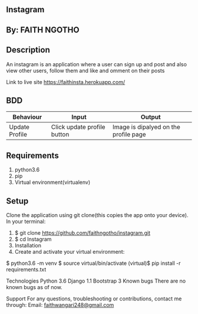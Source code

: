 ## Instagram

## By: FAITH NGOTHO

## Description
An instagram is an application where a user can sign up and post and also view other users, follow them and like and omment on their posts

Link to live site
https://faithinsta.herokuapp.com/

## BDD
|Behaviour      |	Input	                      |Output                               |
|---------------|-----------------------------|-------------------------------------|
|Update Profile	|Click update profile button	|Image is dipalyed on the profile page|

## Requirements
1. python3.6
2. pip
3. Virtual environment(virtualenv)
 
## Setup
  Clone the application using git clone(this copies the app onto your device). In your terminal:

 1. $ git clone https://github.com/faithngotho/instagram.git
 2. $ cd Instagram
 3. Installation
 4. Create and activate your virtual environment:

 $ python3.6 -m venv
 $ source virtual/bin/activate
 (virtual)$ pip install -r requirements.txt
 
Technologies
Python 3.6
Django 1.1
Bootstrap 3
Known bugs
There are no known bugs as of now.

Support
For any questions, troubleshooting or contributions, contact me through: Email: faithwangari248@gmail.com
